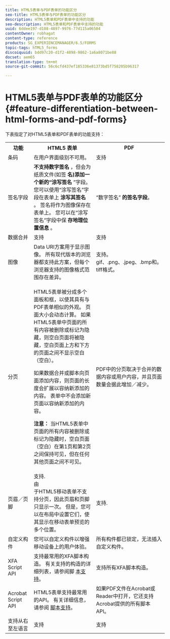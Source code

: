 ```yaml
---
title: HTML5表单与PDF表单的功能区分
seo-title: HTML5表单与PDF表单的功能区分
description: HTML5表单和PDF表单中支持的功能
seo-description: HTML5表单和PDF表单中支持的功能
uuid: 6ddee197-d108-4897-9976-77d115a06504
contentOwner: robhagat
content-type: reference
products: SG_EXPERIENCEMANAGER/6.5/FORMS
topic-tags: hTML5_forms
discoiquuid: bdd97c20-d1f2-4898-9862-1a6a8071be88
docset: aem65
translation-type: tm+mt
source-git-commit: 56c6cfd437ef185336e81373bd5f758205b96317

---
```



# HTML5表单与PDF表单的功能区分 {#feature-differentiation-between-html-forms-and-pdf-forms}

下表指定了对HTML5表单和PDF表单的功能支持：

<table>
 <tbody>
  <tr>
   <th>功能</th>
   <th>HTML5 表单</th>
   <th>PDF</th>
  </tr>
  <tr>
   <td>条码<br /> </td>
   <td>在用户界面级别不可用。 </td>
   <td>支持</td>
  </tr>
  <tr>
   <td>签名字段<br /> </td>
   <td><strong>不支持数字签名</strong> ，但会为纸质文件(如签 <strong>名)添加一个新的“涂写签名</strong> ”字段。 您可以使用“涂写签名”字段在表单上 <strong>涂写其签名</strong> 。 签名将作为图像保存在表单上。 您可以在“涂写签名”字段中保 <strong>存地理位置信息</strong> 。</td>
   <td>“数字签名” <strong>的签名字段</strong>。</td>
  </tr>
  <tr>
   <td>数据合并</td>
   <td>支持</td>
   <td>支持</td>
  </tr>
  <tr>
   <td>图像</td>
   <td>Data URI方案用于显示图像。 所有现代版本的浏览器都支持此方案，但每个浏览器支持的图像格式范围存在差异。<br /> </td>
   <td>支持。gif、.png、.jpeg、.bmp和。tiff格式。</td>
  </tr>
  <tr>
   <td>分页<br /> </td>
   <td><p>HTML5表单被分成多个面板和框，以使其具有与PDF表单相似的外观。 页面大小会动态计算。 如果HTML5表单中页面的所有内容被删除或标记为隐藏，则空白页面将被隐藏，空白页面上方和下方的页面之间不显示空白（空白）。</p> <p>如果数据合并或脚本向页面添加内容，则页面的长度会扩展以容纳新添加的内容。 表单中不会添加新页面以容纳新添加的内容。 </p> <p><strong>注意：</strong> 当HTML5表单中页面的所有内容被删除或标记为隐藏时，空白页面（空白）在第1页和第2页之间保持可见，但在任何其他页面之间不可见。</p> </td>
   <td>PDF中的分页取决于合并的数据内容或用户内容，并且页面数量会据此增加／减少。</td>
  </tr>
  <tr>
   <td>页眉／页脚 </td>
   <td>支持. <br /> 由 <br /> 于HTML5移动表单不支持分页，因此页眉和页脚只显示一次。 但是，您可以在布局中设置它们，使其显示在移动表单预览的多个位置。<br /> </td>
   <td>支持.</td>
  </tr>
  <tr>
   <td>自定义构件</td>
   <td>您可以自定义构件以增强移动设备上的用户体验。<br /> </td>
   <td>所有构件都已锁定，无法插入自定义构件。<br /> </td>
  </tr>
  <tr>
   <td>XFA Script API</td>
   <td>支持最常用的XFA脚本构造。 有关支持的构造的详细列表，请参阅脚 <a href="/help/forms/using/scripting-support.md">本支持</a>。</td>
   <td>支持所有XFA脚本构造。</td>
  </tr>
  <tr>
   <td>Acrobat Script API </td>
   <td>HTML5表单支持最常用的API。 有关详细信息，请参阅 <a href="/help/forms/using/scripting-support.md">脚本支持</a>。</td>
   <td>如果PDF文件在Acrobat或Reader中打开，它还支持Acrobat提供的所有脚本API。</td>
  </tr>
  <tr>
   <td>支持从右至左语言 </td>
   <td>支持</td>
   <td>支持</td>
  </tr>
 </tbody>
</table>

<!--Follow the best practices to enable a form template for HTML5 renditions and ensure that the behavior and appearance of HTML5 forms and XFA-based PDF is consistent. For detailed list of best practices, see [Best practices to design an HTML5 form.](/help/forms/using/best-practices-design-html5-forms.md)-->
